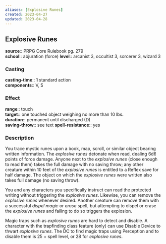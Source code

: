 ```yaml
---
aliases: [Explosive Runes]
created: 2023-04-27
updated: 2023-04-28
---
```


## Explosive Runes

**source**:: PRPG Core Rulebook pg. 279  
**school**:: abjuration (force)
**level**:: arcanist 3, occultist 3, sorcerer 3, wizard 3

### Casting

**casting-time**:: 1 standard action  
**components**:: V, S

### Effect

**range**:: touch  
**target**:: one touched object weighing no more than 10 lbs.  
**duration**:: permanent until discharged (D)  
**saving-throw**:: see text
**spell-resistance**:: yes

### Description

You trace mystic runes upon a book, map, scroll, or similar object bearing written information. The *explosive runes* detonate when read, dealing 6d6 points of force damage. Anyone next to the *explosive runes* (close enough to read them) takes the full damage with no saving throw; any other creature within 10 feet of the *explosive runes* is entitled to a Reflex save for half damage. The object on which the *explosive runes* were written also takes full damage (no saving throw).  
  
You and any characters you specifically instruct can read the protected writing without triggering the *explosive runes*. Likewise, you can remove the *explosive runes* whenever desired. Another creature can remove them with a successful *dispel magic* or *erase* spell, but attempting to dispel or erase the *explosive runes* and failing to do so triggers the explosion.  
  
Magic traps such as *explosive runes* are hard to detect and disable. A character with the trapfinding class feature (only) can use Disable Device to thwart *explosive runes*. The DC to find magic traps using Perception and to disable them is 25 + spell level, or 28 for *explosive runes*.
